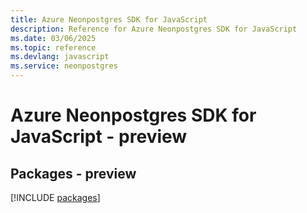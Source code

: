 ```yaml
---
title: Azure Neonpostgres SDK for JavaScript
description: Reference for Azure Neonpostgres SDK for JavaScript
ms.date: 03/06/2025
ms.topic: reference
ms.devlang: javascript
ms.service: neonpostgres
---
```

# Azure Neonpostgres SDK for JavaScript - preview
## Packages - preview
[!INCLUDE [packages](neonpostgres-index.md)]